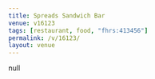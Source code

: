 ```yaml
---
title: Spreads Sandwich Bar
venue: v16123
tags: [restaurant, food, "fhrs:413456"]
permalink: /v/16123/
layout: venue
---
```

null